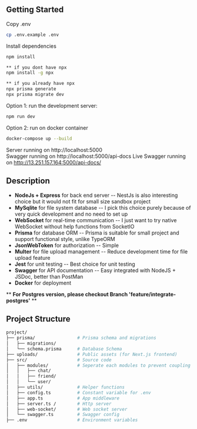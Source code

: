 ## Getting Started  

Copy .env
```bash
cp .env.example .env
```

Install dependencies
```bash
npm install

** if you dont have npx
npm install -g npx

** if you already have npx
npx prisma generate
npx prisma migrate dev
```

Option 1: run the development server:
```bash
npm run dev
```

Option 2: run on docker container
```bash
docker-compose up --build
```

Server running on http://localhost:5000  
Swagger running on http://localhost:5000/api-docs
Live Swagger running on http://13.251.157.164:5000/api-docs/

## Description  
- **NodeJs + Express** for back end server -- NestJs is also interesting choice but it would not fit for small size sandbox project
- **MySqlite** for file system database -- I pick this choice purely because of very quick development and no need to set up
- **WebSocket** for real-time communication -- I just want to try native WebSocket without help functions from SocketIO
- **Prisma** for database ORM -- Prisma is suitable for small project and support functional style, unlike TypeORM
- **JsonWebToken** for authorization -- Simple 
- **Multer** for file upload management -- Reduce development time for file upload feature
- **Jest** for unit testing -- Best choice for unit testing
- **Swagger** for API documentation -- Easy integrated with NodeJS + JSDoc, better than PostMan
- **Docker** for deployment  

** **For Postgres version, please checkout Branch 'feature/integrate-postgres'** **

## Project Structure
```bash
project/
├── prisma/                # Prisma schema and migrations
│   ├── migrations/
│   └── schema.prisma      # Database Schema
├── uploads/               # Public assets (for Next.js frontend)
├── src/                   # Source code
│   ├── modules/           # Seperate each modules to prevent coupling contains routes, services, interfaces, tests
│   │   ├── chat/         
│   │   ├── friend/
│   │   └── user/
│   ├── utils/             # Helper functions
│   ├── config.ts          # Constant variable for .env
│   ├── app.ts             # App middleware
│   ├── server.ts /        # Http server
│   ├── web-socket/        # Web socket server
│   └── swagger.ts         # Swagger config
├── .env                   # Environment variables
```

